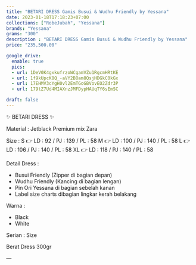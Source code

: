```yaml
---
title: "BETARI DRESS Gamis Busui & Wudhu Friendly by Yessana"
date: 2023-01-18T17:18:23+07:00
collections: ["RobeJubah", "Yessana"]
brands: "Yessana"
grams: "300"
description : "BETARI DRESS Gamis Busui & Wudhu Friendly by Yessana"
price: "235,500.00"

google_drive:
  enable: true
  pics:
  - url: 1DeV0K4gxkufrzoWCgamVZu1RgcmHRtKE
  - url: 1f9kUpcK8Q_-aVY2BOam8QsjHDGkC0kGx
  - url: 17EHMV3cYgH0vl2EmTGoGBVovEO2Zdr3P
  - url: 179tZ7Ud4MIAXnzJMFDypHAUqTY6sEmSC

draft: false
---
```


✨ BETARI DRESS ✨

Material :
Jetblack Premium mix Zara

Size :
S 👉 LD : 92 / PJ : 139 / PL : 58
M 👉 LD : 100 / PJ : 140 / PL : 58
L 👉 LD : 106 / PJ : 140 / PL : 58
XL 👉 LD : 118 / PJ : 140 / PL : 58

Detail Dress :
- Busui Friendly (Zipper di bagian depan)
- Wudhu Friendly (Kancing di bagian lengan)
- Pin Ori Yessana di bagian sebelah kanan
- Label size charts dibagian lingkar kerah belakang

Warna :
- Black
- White

Serian :
Size

Berat Dress
300gr

—
